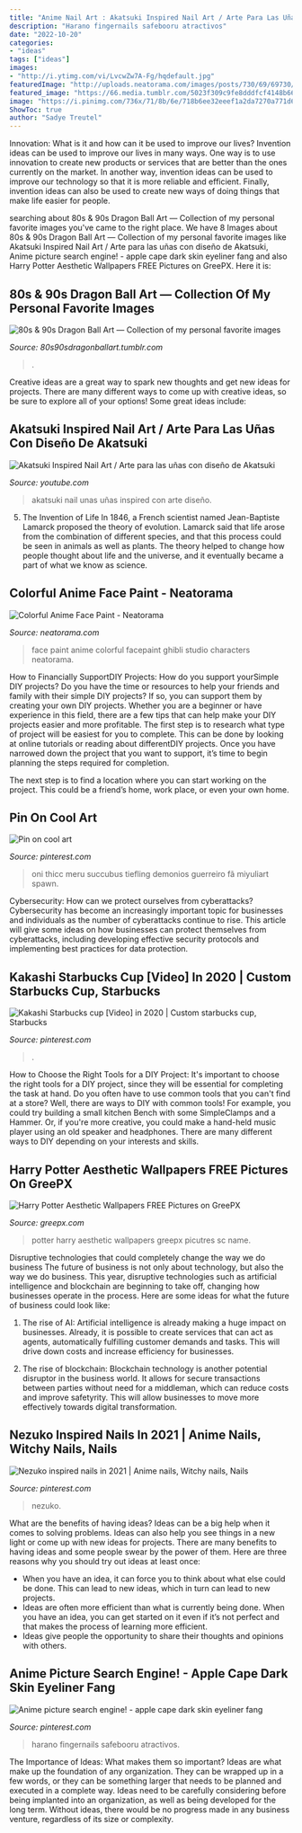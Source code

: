 ```yaml
---
title: "Anime Nail Art : Akatsuki Inspired Nail Art / Arte Para Las Uñas Con Diseño De Akatsuki"
description: "Harano fingernails safebooru atractivos"
date: "2022-10-20"
categories:
- "ideas"
tags: ["ideas"]
images:
- "http://i.ytimg.com/vi/LvcwZw7A-Fg/hqdefault.jpg"
featuredImage: "http://uploads.neatorama.com/images/posts/730/69/69730/1393289460-0.jpg"
featured_image: "https://66.media.tumblr.com/5023f309c9fe8dddfcf4148b662a2b26/tumblr_o5os82JHsS1tjn5uuo1_r1_1280.jpg"
image: "https://i.pinimg.com/736x/71/8b/6e/718b6ee32eeef1a2da7270a771d63583.jpg"
ShowToc: true
author: "Sadye Treutel"
---
```



Innovation: What is it and how can it be used to improve our lives?
Invention ideas can be used to improve our lives in many ways. One way is to use innovation to create new products or services that are better than the ones currently on the market. In another way, invention ideas can be used to improve our technology so that it is more reliable and efficient. Finally, invention ideas can also be used to create new ways of doing things that make life easier for people.

	

		
searching about 80s &amp; 90s Dragon Ball Art — Collection of my personal favorite images you've came to the right place. We have 8 Images about 80s &amp; 90s Dragon Ball Art — Collection of my personal favorite images like Akatsuki Inspired Nail Art / Arte para las uñas con diseño de Akatsuki, Anime picture search engine! - apple cape dark skin eyeliner fang and also Harry Potter Aesthetic Wallpapers FREE Pictures on GreePX. Here it is:
		
    
## 80s &amp; 90s Dragon Ball Art — Collection Of My Personal Favorite Images

<img loading=lazy src="https://66.media.tumblr.com/5023f309c9fe8dddfcf4148b662a2b26/tumblr_o5os82JHsS1tjn5uuo1_r1_1280.jpg" onerror="this.onerror=null;this.src='https://tse1.mm.bing.net/th?id=OIP.LGEaE28lvwXgyw21Dsu-7AHaKk&amp;pid=15.1';" alt="80s &amp; 90s Dragon Ball Art — Collection of my personal favorite images">

_Source: 80s90sdragonballart.tumblr.com_

>. 

	

Creative ideas are a great way to spark new thoughts and get new ideas for projects. There are many different ways to come up with creative ideas, so be sure to explore all of your options! Some great ideas include:

    
## Akatsuki Inspired Nail Art / Arte Para Las Uñas Con Diseño De Akatsuki

<img loading=lazy src="http://i.ytimg.com/vi/LvcwZw7A-Fg/hqdefault.jpg" onerror="this.onerror=null;this.src='https://tse2.mm.bing.net/th?id=OIP.mmkyLhLEnnHuLmcLQtBXgQHaFj&amp;pid=15.1';" alt="Akatsuki Inspired Nail Art / Arte para las uñas con diseño de Akatsuki">

_Source: youtube.com_

>akatsuki nail unas uñas inspired con arte diseño. 

	

5. The Invention of Life
In 1846, a French scientist named Jean-Baptiste Lamarck proposed the theory of evolution. Lamarck said that life arose from the combination of different species, and that this process could be seen in animals as well as plants. The theory helped to change how people thought about life and the universe, and it eventually became a part of what we know as science.

    
## Colorful Anime Face Paint - Neatorama

<img loading=lazy src="http://uploads.neatorama.com/images/posts/730/69/69730/1393289460-0.jpg" onerror="this.onerror=null;this.src='https://tse3.mm.bing.net/th?id=OIP.5kBUDcdAytBDujC-6B9Z0QHaMS&amp;pid=15.1';" alt="Colorful Anime Face Paint - Neatorama">

_Source: neatorama.com_

>face paint anime colorful facepaint ghibli studio characters neatorama. 

	

How to Financially SupportDIY Projects: How do you support yourSimple DIY projects?
Do you have the time or resources to help your friends and family with their simple DIY projects? If so, you can support them by creating your own DIY projects. Whether you are a beginner or have experience in this field, there are a few tips that can help make your DIY projects easier and more profitable.
The first step is to research what type of project will be easiest for you to complete. This can be done by looking at online tutorials or reading about differentDIY projects. Once you have narrowed down the project that you want to support, it’s time to begin planning the steps required for completion.

The next step is to find a location where you can start working on the project. This could be a friend’s home, work place, or even your own home.

    
## Pin On Cool Art

<img loading=lazy src="https://i.pinimg.com/736x/ce/26/e0/ce26e0fa367f762a85232399dcebf45e--oni-feel-like.jpg" onerror="this.onerror=null;this.src='https://tse4.mm.bing.net/th?id=OIP.CW25U7pt7vf7JxRNjcsEtAHaQQ&amp;pid=15.1';" alt="Pin on cool art">

_Source: pinterest.com_

>oni thicc meru succubus tiefling demonios guerreiro fã miyuliart spawn. 

	

Cybersecurity: How can we protect ourselves from cyberattacks?
Cybersecurity has become an increasingly important topic for businesses and individuals as the number of cyberattacks continue to rise. This article will give some ideas on how businesses can protect themselves from cyberattacks, including developing effective security protocols and implementing best practices for data protection.

    
## Kakashi Starbucks Cup [Video] In 2020 | Custom Starbucks Cup, Starbucks

<img loading=lazy src="https://i.pinimg.com/736x/a7/ce/04/a7ce042f293b02701b00afaaac8d3828.jpg" onerror="this.onerror=null;this.src='https://tse4.mm.bing.net/th?id=OIP.f-vNyfRcls1S0tX4cnfS-gHaNK&amp;pid=15.1';" alt="Kakashi Starbucks cup [Video] in 2020 | Custom starbucks cup, Starbucks">

_Source: pinterest.com_

>. 

	

How to Choose the Right Tools for a DIY Project: It's important to choose the right tools for a DIY project, since they will be essential for completing the task at hand.
Do you often have to use common tools that you can't find at a store? Well, there are ways to DIY with common tools! For example, you could try building a small kitchen Bench with some SimpleClamps and a Hammer. Or, if you're more creative, you could make a hand-held music player using an old speaker and headphones. There are many different ways to DIY depending on your interests and skills.

    
## Harry Potter Aesthetic Wallpapers FREE Pictures On GreePX

<img loading=lazy src="https://greepx.com/wp-content/uploads/2019/11/1573634966_667_harry-potter-aesthetic-wallpapers.jpg" onerror="this.onerror=null;this.src='https://tse1.mm.bing.net/th?id=OIP.SdF2wmRGr_9Umc0VO5wlpAHaMW&amp;pid=15.1';" alt="Harry Potter Aesthetic Wallpapers FREE Pictures on GreePX">

_Source: greepx.com_

>potter harry aesthetic wallpapers greepx picutres sc name. 

	

Disruptive technologies that could completely change the way we do business
The future of business is not only about technology, but also the way we do business. This year, disruptive technologies such as artificial intelligence and blockchain are beginning to take off, changing how businesses operate in the process. Here are some ideas for what the future of business could look like:
1. The rise of AI: Artificial intelligence is already making a huge impact on businesses. Already, it is possible to create services that can act as agents, automatically fulfilling customer demands and tasks. This will drive down costs and increase efficiency for businesses.

2. The rise of blockchain: Blockchain technology is another potential disruptor in the business world. It allows for secure transactions between parties without need for a middleman, which can reduce costs and improve safetyrity. This will allow businesses to move more effectively towards digital transformation.


    
## Nezuko Inspired Nails In 2021 | Anime Nails, Witchy Nails, Nails

<img loading=lazy src="https://i.pinimg.com/736x/71/8b/6e/718b6ee32eeef1a2da7270a771d63583.jpg" onerror="this.onerror=null;this.src='https://tse1.mm.bing.net/th?id=OIP.105YH7pByep5QouUPw4aRQHaHg&amp;pid=15.1';" alt="Nezuko inspired nails in 2021 | Anime nails, Witchy nails, Nails">

_Source: pinterest.com_

>nezuko. 

	

What are the benefits of having ideas?
Ideas can be a big help when it comes to solving problems. Ideas can also help you see things in a new light or come up with new ideas for projects. There are many benefits to having ideas and some people swear by the power of them. Here are three reasons why you should try out ideas at least once: 
- When you have an idea, it can force you to think about what else could be done. This can lead to new ideas, which in turn can lead to new projects. 
- Ideas are often more efficient than what is currently being done. When you have an idea, you can get started on it even if it’s not perfect and that makes the process of learning more efficient. 
- Ideas give people the opportunity to share their thoughts and opinions with others.

    
## Anime Picture Search Engine! - Apple Cape Dark Skin Eyeliner Fang

<img loading=lazy src="https://i.pinimg.com/736x/69/e7/d5/69e7d5978b8b0eb1eecf7ee2757e1ed8--anime-chibi-kawaii-anime.jpg" onerror="this.onerror=null;this.src='https://tse4.mm.bing.net/th?id=OIP.uURVQV0fcM0y4H94vR19hAAAAA&amp;pid=15.1';" alt="Anime picture search engine! - apple cape dark skin eyeliner fang">

_Source: pinterest.com_

>harano fingernails safebooru atractivos. 

	

The Importance of Ideas: What makes them so important?
Ideas are what make up the foundation of any organization. They can be wrapped up in a few words, or they can be something larger that needs to be planned and executed in a complete way. Ideas need to be carefully considering before being implanted into an organization, as well as being developed for the long term. Without ideas, there would be no progress made in any business venture, regardless of its size or complexity.

